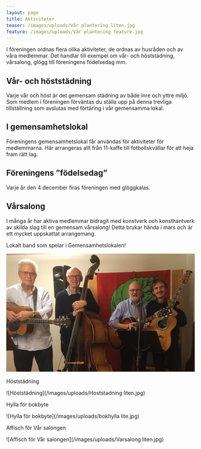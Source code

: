 ```yaml
---
layout: page
title: Aktiviteter
teaser: /images/uploads/Vår plantering liten.jpg
feature: /images/uploads/Vår plantering feature.jpg
---
```

I föreningen ordnas flera olika aktiviteter, de ordnas av husråden och av våra medlemmar. Det handlar till exempel om vår- och höststädning, vårsalong, glögg till föreningens födelsedag mm.

## Vår- och höststädning

Varje vår och höst är det gemensam städning av både inre och yttre miljö. Som medlem i föreningen förväntas du ställa upp på denna trevliga tillställning som avslutas med förtäring i vår gemensamma lokal.

## I gemensamhetslokal

Föreningens gemensamhetslokal får användas för aktiviteter för medlemmarna. Här arrangeras allt från 11-kaffe till fotbollskvällar för att heja fram rätt lag.

## Föreningens ”födelsedag”

Varje år den 4 december firas föreningen med glöggkalas. 

## Vårsalong

I många år har aktiva medlemmar bidragit med konstverk och konsthantverk av skilda slag till en gemensam vårsalong! Detta brukar hända i mars och är ett mycket uppskattat arrangemang.

Lokalt band som spelar i Gemensamhetslokalen!

![Lokalt band som spelar i Gemensamhetslokalen!](/images/uploads/Musiker_Dr_Lindh_dec_2017.jpg)

Höststädning

![Höststädning](/images/uploads/Hoststadning liten.jpg)

Hylla för bokbyte

![Hylla för bokbyte](/images/uploads/bokhylla lite.jpg)

Affisch för Vår salongen

![Affisch för Vår salongen](/images/uploads/Varsalong liten.jpg)

